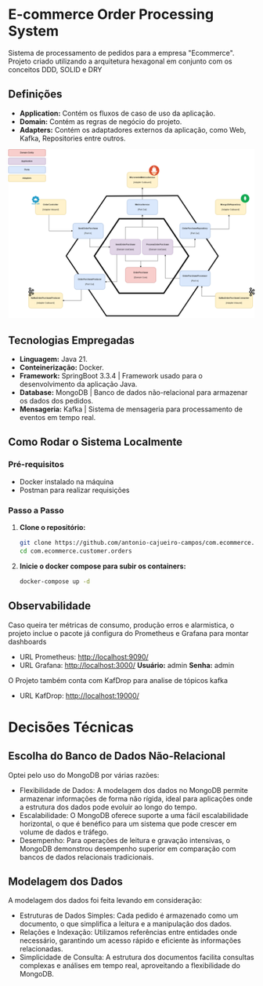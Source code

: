 # E-commerce Order Processing System

Sistema de processamento de pedidos para a empresa "Ecommerce".
Projeto criado utilizando a arquitetura hexagonal em conjunto com os conceitos DDD, SOLID e DRY

## Definições
* **Application:** Contém os fluxos de caso de uso da aplicação.
* **Domain:** Contém as regras de negócio do projeto.
* **Adapters:** Contém os adaptadores externos da aplicação, como Web, Kafka, Repositories entre outros.

<p align="center">
    <img src="https://github.com/antonio-cajueiro-campos/com.ecommerce.customer.orders/blob/main/docs/hexagon-archtecture.drawio.png?raw=true" alt="Project Architecture">
</p>

## Tecnologias Empregadas
* **Linguagem:** Java 21.
* **Conteinerização:** Docker.
* **Framework:** SpringBoot 3.3.4 | Framework usado para o desenvolvimento da aplicação Java.
* **Database:** MongoDB | Banco de dados não-relacional para armazenar os dados dos pedidos.
* **Mensageria:** Kafka | Sistema de mensageria para processamento de eventos em tempo real.

## Como Rodar o Sistema Localmente

### Pré-requisitos

- Docker instalado na máquina
- Postman para realizar requisições

### Passo a Passo

1. **Clone o repositório:**

   ```bash
   git clone https://github.com/antonio-cajueiro-campos/com.ecommerce.customer.orders.git
   cd com.ecommerce.customer.orders
   ```

2. **Inicie o docker compose para subir os containers:**
   ```bash
   docker-compose up -d
   ```
   
## Observabilidade
Caso queira ter métricas de consumo, produção erros e alarmistica, o projeto inclue o pacote já configura do Prometheus e Grafana para montar dashboards
- URL Prometheus: [http://localhost:9090/](http://localhost:9090/)
- URL Grafana: [http://localhost:3000/](http://localhost:3000/)
**Usuário:** admin
**Senha:** admin

O Projeto também conta com KafDrop para analise de tópicos kafka
- URL KafDrop: [http://localhost:19000/](http://localhost:19000/)


# Decisões Técnicas
## Escolha do Banco de Dados Não-Relacional
Optei pelo uso do MongoDB por várias razões:

- Flexibilidade de Dados: A modelagem dos dados no MongoDB permite armazenar informações de forma não rígida, ideal para aplicações onde a estrutura dos dados pode evoluir ao longo do tempo.
- Escalabilidade: O MongoDB oferece suporte a uma fácil escalabilidade horizontal, o que é benéfico para um sistema que pode crescer em volume de dados e tráfego.
- Desempenho: Para operações de leitura e gravação intensivas, o MongoDB demonstrou desempenho superior em comparação com bancos de dados relacionais tradicionais.

## Modelagem dos Dados
A modelagem dos dados foi feita levando em consideração:

- Estruturas de Dados Simples: Cada pedido é armazenado como um documento, o que simplifica a leitura e a manipulação dos dados.
- Relações e Indexação: Utilizamos referências entre entidades onde necessário, garantindo um acesso rápido e eficiente às informações relacionadas.
- Simplicidade de Consulta: A estrutura dos documentos facilita consultas complexas e análises em tempo real, aproveitando a flexibilidade do MongoDB.
